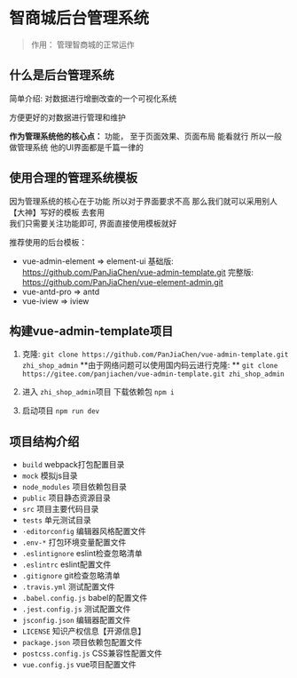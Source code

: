 # 智商城后台管理系统

> 作用：  管理智商城的正常运作

## 什么是后台管理系统
简单介绍: 对数据进行增删改查的一个可视化系统

方便更好的对数据进行管理和维护

**作为管理系统他的核心点：**
功能， 至于页面效果、页面布局 能看就行
所以一般做管理系统 他的UI界面都是千篇一律的

## 使用合理的管理系统模板
因为管理系统的核心在于功能 所以对于界面要求不高
那么我们就可以采用别人【大神】写好的模板 去套用  
我们只需要关注功能即可, 界面直接使用模板就好

推荐使用的后台模板：
+ vue-admin-element    =>    element-ui
    基础版:  https://github.com/PanJiaChen/vue-admin-template.git
    完整版:  https://github.com/PanJiaChen/vue-element-admin.git
+ vue-antd-pro         =>    antd
+ vue-iview            =>    iview

## 构建vue-admin-template项目
1. 克隆: `git clone https://github.com/PanJiaChen/vue-admin-template.git zhi_shop_admin`
    **由于网络问题可以使用国内码云进行克隆: **
      `git clone https://gitee.com/panjiachen/vue-admin-template.git zhi_shop_admin`

2. 进入 `zhi_shop_admin`项目   下载依赖包 `npm i `

3. 启动项目  `npm run dev`


## 项目结构介绍
+ `build` webpack打包配置目录
+ `mock`  模拟js目录
+ `node_modules` 项目依赖包目录
+ `public`  项目静态资源目录
+ `src`     项目主要代码目录
+ `tests`   单元测试目录
+ `·editorconfig`  编辑器风格配置文件
+ `.env-*`         打包环境变量配置文件
+ `.eslintignore`  eslint检查忽略清单
+ `.eslintrc`      eslint配置文件
+ `.gitignore`       git检查忽略清单
+ `.travis.yml`      测试配置文件
+ `.babel.config.js` babel的配置文件
+ `.jest.config.js`  测试配置文件
+ `jsconfig.json`    编辑器配置文件
+ `LICENSE`          知识产权信息【开源信息】
+ `package.json`     项目依赖包配置文件
+ `postcss.config.js` CSS兼容性配置文件
+ `vue.config.js`     vue项目配置文件